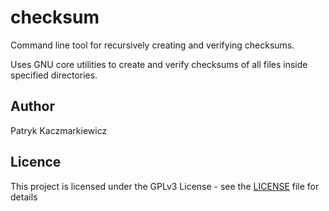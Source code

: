 # checksum
Command line tool for recursively creating and verifying checksums.

Uses GNU core utilities to create and verify checksums of all files inside specified directories.

## Author
Patryk Kaczmarkiewicz

## Licence
This project is licensed under the GPLv3 License - see the [LICENSE](LICENSE) file for details
